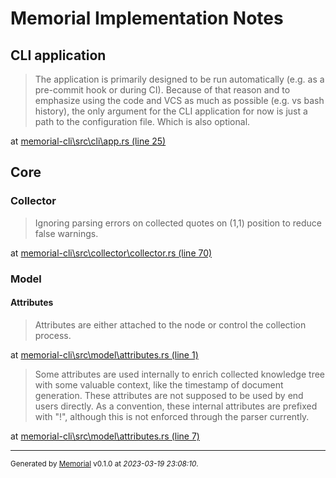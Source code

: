 # <a id=""></a> Memorial Implementation Notes

## <a id="cli"></a> CLI application

> The application is primarily designed to be run automatically (e.g. as a pre-commit hook or during CI).
> Because of that reason and to emphasize using the code and VCS as much as possible (e.g. vs bash history),
> the only argument for the CLI application for now is just a path to the configuration file.
> Which is also optional. 

at [memorial-cli\src\cli\app.rs (line 25)](https://github.com/Kostassoid/memorial/blob/master/memorial-cli/src/cli/app.rs#L25)



## <a id="core"></a> Core

### <a id="core+collector"></a> Collector

> Ignoring parsing errors on collected quotes on (1,1) position to reduce false warnings. 

at [memorial-cli\src\collector\collector.rs (line 70)](https://github.com/Kostassoid/memorial/blob/master/memorial-cli/src/collector/collector.rs#L70)



### <a id="core+model"></a> Model

#### <a id="core+model+attributes"></a> Attributes

> Attributes are either attached to the node or control the collection process. 

at [memorial-cli\src\model\attributes.rs (line 1)](https://github.com/Kostassoid/memorial/blob/master/memorial-cli/src/model/attributes.rs#L1)



> Some attributes are used internally to enrich collected knowledge tree with some valuable context,
> like the timestamp of document generation. These attributes are not supposed to be used by end users
> directly. As a convention, these internal attributes are prefixed with "!", although this is not
> enforced through the parser currently. 

at [memorial-cli\src\model\attributes.rs (line 7)](https://github.com/Kostassoid/memorial/blob/master/memorial-cli/src/model/attributes.rs#L7)




---
<sub>Generated by [Memorial](https://github.com/Kostassoid/memorial) v0.1.0 at _2023-03-19 23:08:10_.</sub>
